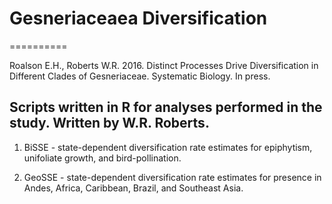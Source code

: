 # Gesneriaceaea Diversification
==========

Roalson E.H., Roberts W.R. 2016. Distinct Processes Drive Diversification in Different Clades of Gesneriaceae. Systematic Biology. In press.

Scripts written in R for analyses performed in the study. Written by W.R. Roberts.
----------
1. BiSSE - state-dependent diversification rate estimates for epiphytism, unifoliate growth, and bird-pollination.

2. GeoSSE - state-dependent diversification rate estimates for presence in Andes, Africa, Caribbean, Brazil, and Southeast Asia.
